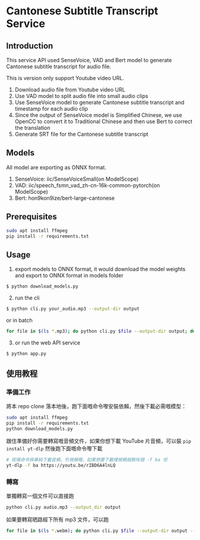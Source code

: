 # Cantonese Subtitle Transcript Service

## Introduction

This service API used SenseVoice, VAD and Bert model to generate Cantonese subtitle transcript for audio file.

This is version only support Youtube video URL.

1. Download audio file from Youtube video URL
2. Use VAD model to split audio file into small audio clips
3. Use SenseVoice model to generate Cantonese subtitle transcript and timestamp for each audio clip
4. Since the output of SenseVoice model is Simplified Chinese, we use OpenCC to convert it to Traditional Chinese and then use Bert to correct the translation
5. Generate SRT file for the Cantonese subtitle transcript

## Models

All model are exporting as ONNX format.

1. SenseVoice: iic/SenseVoiceSmall(on ModelScope)
2. VAD: iic/speech_fsmn_vad_zh-cn-16k-common-pytorch(on ModelScope)
3. Bert: hon9kon9ize/bert-large-cantonese

## Prerequisites

```bash
sudo apt install ffmpeg
pip install -r requirements.txt
```

## Usage

1. export models to ONNX format, it would download the model weights and export to ONNX format in models folder

```bash
$ python download_models.py
```

2. run the cli

```bash
$ python cli.py your_audio.mp3 --output-dir output
```

or in batch

```bash
for file in $(ls *.mp3); do python cli.py $file --output-dir output; done
```

3. or run the web API service

```bash
$ python app.py
```

## 使用教程

### 準備工作

將本 repo clone 落本地後，跑下面嘅命令嚟安裝依賴，然後下載必需嘅模型：

```bash
sudo apt install ffmpeg
pip install -r requirements.txt
python download_models.py
```

跟住準備好你需要轉寫嘅音頻文件，如果你想下載 YouTube 片音頻，可以裝 `pip install yt-dlp` 然後跑下面嘅命令嚟下載

```bash
# 呢條命令係單純下載音頻，冇視頻嘅，如果想要下載埋視頻就刪咗個 -f ba 佢
yt-dlp -f ba https://youtu.be/rIBD6A4lnLQ
```

### 轉寫

單獨轉寫一個文件可以直接跑

```bash
python cli.py audio.mp3 --output_dir output
```

如果要轉寫晒路經下所有 mp3 文件，可以跑

```bash
for file in $(ls *.webm); do python cli.py $file --output-dir output --punct; done
```
